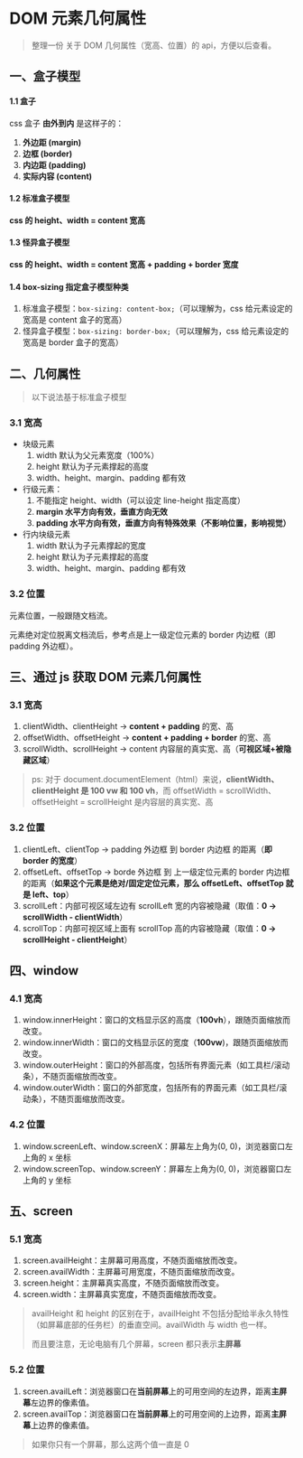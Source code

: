 # DOM 元素几何属性
> 整理一份 关于 DOM 几何属性（宽高、位置）的 api，方便以后查看。

## 一、盒子模型
#### 1.1 盒子
css 盒子 **由外到内** 是这样子的：
1. **外边距 (margin)** 
2. **边框 (border)** 
3. **内边距 (padding)** 
4. **实际内容 (content)**

#### 1.2 标准盒子模型
**css 的 height、width = content 宽高** 

#### 1.3 怪异盒子模型
**css 的 height、width = content 宽高 + padding + border 宽度**

#### 1.4 box-sizing 指定盒子模型种类
1. 标准盒子模型：`box-sizing: content-box;`（可以理解为，css 给元素设定的宽高是 content 盒子的宽高）
2. 怪异盒子模型：`box-sizing: border-box;`（可以理解为，css 给元素设定的宽高是 border 盒子的宽高）

## 二、几何属性
> 以下说法基于标准盒子模型

### 3.1 宽高
- 块级元素
	1. width 默认为父元素宽度（100%）
	2. height 默认为子元素撑起的高度
	3. width、height、margin、padding 都有效
- 行级元素：
	1. 不能指定 height、width（可以设定 line-height 指定高度）
	2. **margin 水平方向有效，垂直方向无效**
	3. **padding 水平方向有效，垂直方向有特殊效果（不影响位置，影响视觉）**
- 行内块级元素
	1. width 默认为子元素撑起的宽度
	2. height 默认为子元素撑起的高度
	3. width、height、margin、padding 都有效
### 3.2 位置
元素位置，一般跟随文档流。

元素绝对定位脱离文档流后，参考点是上一级定位元素的 border 内边框（即 padding 外边框）。

## 三、通过 js 获取 DOM 元素几何属性
### 3.1 宽高
1. clientWidth、clientHeight → **content + padding** 的宽、高
2. offsetWidth、offsetHeight → **content + padding + border** 的宽、高
3. scrollWidth、scrollHeight → content 内容层的真实宽、高（**可视区域+被隐藏区域**）

> ps: 对于 document.documentElement（html）来说，**clientWidth、clientHeight 是 100 vw 和 100 vh**，而 offsetWidth = scrollWidth、offsetHeight = scrollHeight 是内容层的真实宽、高

### 3.2 位置
1. clientLeft、clientTop → padding 外边框 到 border 内边框 的距离（**即 border 的宽度**）
2. offsetLeft、offsetTop → borde 外边框 到 上一级定位元素的 border 内边框 的距离（**如果这个元素是绝对/固定定位元素，那么 offsetLeft、offsetTop 就是 left、top**）
3. scrollLeft：内部可视区域左边有 scrollLeft 宽的内容被隐藏（取值：**0 → scrollWidth - clientWidth**）
4. scrollTop：内部可视区域上面有 scrollTop 高的内容被隐藏（取值：**0 → scrollHeight - clientHeight**）

## 四、window 
### 4.1 宽高
1. window.innerHeight：窗口的文档显示区的高度（**100vh**），跟随页面缩放而改变。
2. window.innerWidth：窗口的文档显示区的宽度（**100vw**)，跟随页面缩放而改变。
3. window.outerHeight：窗口的外部高度，包括所有界面元素（如工具栏/滚动条），不随页面缩放而改变。
4. window.outerWidth：窗口的外部宽度，包括所有的界面元素（如工具栏/滚动条），不随页面缩放而改变。
### 4.2 位置
1. window.screenLeft、window.screenX：屏幕左上角为(0, 0)，浏览器窗口左上角的 x 坐标
2. window.screenTop、window.screenY：屏幕左上角为(0, 0)，浏览器窗口左上角的 y 坐标
## 五、screen
### 5.1 宽高
1. screen.availHeight：主屏幕可用高度，不随页面缩放而改变。
2. screen.availWidth：主屏幕可用宽度，不随页面缩放而改变。
3. screen.height：主屏幕真实高度，不随页面缩放而改变。
4. screen.width：主屏幕真实宽度，不随页面缩放而改变。
> availHeight 和 height 的区别在于，availHeight 不包括分配给半永久特性（如屏幕底部的任务栏）的垂直空间。availWidth 与 width 也一样。
>
> 而且要注意，无论电脑有几个屏幕，screen 都只表示**主屏幕**

### 5.2 位置
1. screen.availLeft：浏览器窗口在**当前屏幕**上的可用空间的左边界，距离**主屏幕**左边界的像素值。
2. screen.availTop：浏览器窗口在**当前屏幕**上的可用空间的上边界，距离**主屏幕**上边界的像素值。
> 如果你只有一个屏幕，那么这两个值一直是 0

